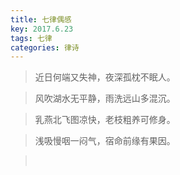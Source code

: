 ```yaml
---
title: 七律偶感
key: 2017.6.23
tags: 七律
categories: 律诗
---
```


<blockquote class="blockquote-center">近日何端又失神，夜深孤枕不眠人。
</blockquote>
<blockquote class="blockquote-center">风吹湖水无平静，雨洗远山多混沉。
</blockquote>
<blockquote class="blockquote-center">乳燕北飞图凉快，老枝粗养可修身。
</blockquote>
<blockquote class="blockquote-center">浅吸慢咽一闷气，宿命前缘有果因。
</blockquote>
<blockquote class="blockquote-center"></br>
</blockquote>
